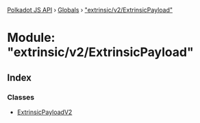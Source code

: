 [Polkadot JS API](../README.md) › [Globals](../globals.md) › ["extrinsic/v2/ExtrinsicPayload"](_extrinsic_v2_extrinsicpayload_.md)

# Module: "extrinsic/v2/ExtrinsicPayload"

## Index

### Classes

* [ExtrinsicPayloadV2](../classes/_extrinsic_v2_extrinsicpayload_.extrinsicpayloadv2.md)
